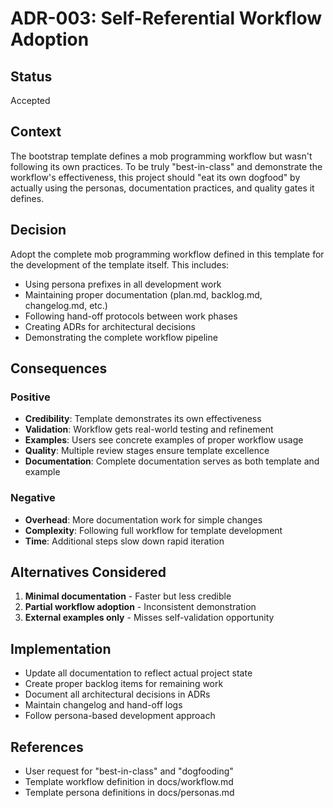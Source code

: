 # ADR-003: Self-Referential Workflow Adoption

## Status
Accepted

## Context
The bootstrap template defines a mob programming workflow but wasn't following its own practices. To be truly "best-in-class" and demonstrate the workflow's effectiveness, this project should "eat its own dogfood" by actually using the personas, documentation practices, and quality gates it defines.

## Decision
Adopt the complete mob programming workflow defined in this template for the development of the template itself. This includes:
- Using persona prefixes in all development work
- Maintaining proper documentation (plan.md, backlog.md, changelog.md, etc.)
- Following hand-off protocols between work phases
- Creating ADRs for architectural decisions
- Demonstrating the complete workflow pipeline

## Consequences

### Positive
- **Credibility**: Template demonstrates its own effectiveness
- **Validation**: Workflow gets real-world testing and refinement
- **Examples**: Users see concrete examples of proper workflow usage
- **Quality**: Multiple review stages ensure template excellence
- **Documentation**: Complete documentation serves as both template and example

### Negative
- **Overhead**: More documentation work for simple changes
- **Complexity**: Following full workflow for template development
- **Time**: Additional steps slow down rapid iteration

## Alternatives Considered
1. **Minimal documentation** - Faster but less credible
2. **Partial workflow adoption** - Inconsistent demonstration
3. **External examples only** - Misses self-validation opportunity

## Implementation
- Update all documentation to reflect actual project state
- Create proper backlog items for remaining work
- Document all architectural decisions in ADRs
- Maintain changelog and hand-off logs
- Follow persona-based development approach

## References
- User request for "best-in-class" and "dogfooding"
- Template workflow definition in docs/workflow.md
- Template persona definitions in docs/personas.md

